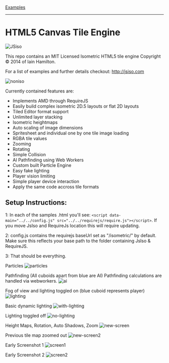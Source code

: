
[Examples](https://jumpjack.github.io/isometric/samples/)

--------------------

HTML5 Canvas Tile Engine
=========


![JSiso](http://jsiso.com/jsiso.png)


This repo contains an MIT Licensed Isometric HTML5 tile engine Copyright © 2014 of Iain Hamilton.

For a list of examples and further details checkout: http://jsiso.com

![noniso](https://cloud.githubusercontent.com/assets/1159739/4778380/9ee88a06-5be7-11e4-9237-45c3020bdc84.jpg)


Currently contained features are:
- Implements AMD through RequireJS
- Easily build complex isometric 2D.5 layouts or flat 2D layouts
- Tiled Editor format support
- Unlimited layer stacking
- Isometric heightmaps
- Auto scaling of image dimensions
- Spritesheet and individual one by one tile image loading
- RGBA tile values
- Zooming
- Rotating
- Simple Collision
- AI Pathfinding using Web Workers
- Custom built Particle Engine
- Easy fake lighting
- Player vision limiting
- Simple player device interaction
- Apply the same code accross tile formats



Setup Instructions:
-------------

1: In each of the samples .html you'll see: ```<script data-main="../../config.js" src="../../requirejs/require.js"></script>```. If you move JsIso and RequireJs location this will require updating.

2: config.js contains the requirejs baseUrl set as "/isometric/" by default. Make sure this reflects your base path to the folder containing JsIso & RequireJS.

3: That should be everything.


Particles
![particles](https://f.cloud.github.com/assets/1159739/1322878/ca65cd72-3453-11e3-97f6-c6b0243787b0.png)


Pathfinding (All cuboids apart from blue are AI)
Pathfinding calculations are handled via webworkers.
![ai](https://f.cloud.github.com/assets/1159739/1286661/31621fbc-2fdb-11e3-9e7a-39436670d4ba.png)


Fog of view and lighting toggled on (blue cuboid represents player)
![lighting](https://f.cloud.github.com/assets/1159739/1278363/757498b4-2f0f-11e3-97af-5e5042679270.png)


Basic dynamic lighting
![with-lighting](https://f.cloud.github.com/assets/1159739/1277738/28d797b8-2edd-11e3-95f8-4e6177eb81bd.png)

Lighting toggled off
![no-lighting](https://f.cloud.github.com/assets/1159739/1277736/0fb64586-2edd-11e3-8a73-43645830401c.png)



Height Maps, Rotation, Auto Shadows, Zoom
![new-screen](https://f.cloud.github.com/assets/1159739/1273886/fd76d006-2d5c-11e3-8dde-f9d83eba639b.png)


Previous tile map zoomed out
![new-screen2](https://f.cloud.github.com/assets/1159739/1273894/d760ad64-2d5d-11e3-9bf2-77319cce1fc6.png)



Early Screenshot 1
![screen1](https://f.cloud.github.com/assets/1159739/1267397/a8c33f7a-2cb9-11e3-8d82-2b5ec4c5f2aa.png)

Early Screenshot 2 
![screen2](https://f.cloud.github.com/assets/1159739/1267395/94e0ea16-2cb9-11e3-9726-86f312bca9f9.png)





